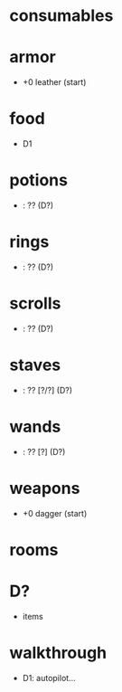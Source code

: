 consumables
===========

# armor

  * +0 leather (start)

# food

  * D1

# potions

  * <color>: ?? (D?)

# rings

  * <material>: ?? (D?)

# scrolls

  * <name>: ?? (D?)

# staves

  * <material>: ?? [?/?] (D?)

# wands

  * <name>: ?? [?] (D?)

# weapons

  * +0 dagger (start)

rooms
=====

# D?

  * items

walkthrough
===========

  * D1: autopilot...
